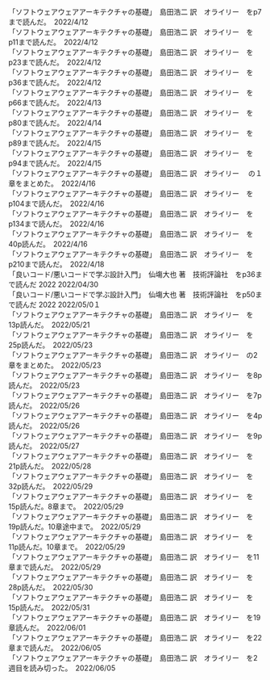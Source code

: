「ソフトウェアウェアアーキテクチャの基礎」　島田浩二 訳　オライリー　をp7まで読んだ。　2022/4/12  
「ソフトウェアウェアアーキテクチャの基礎」　島田浩二 訳　オライリー　をp11まで読んだ。　2022/4/12  
「ソフトウェアウェアアーキテクチャの基礎」　島田浩二 訳　オライリー　をp23まで読んだ。　2022/4/12  
「ソフトウェアウェアアーキテクチャの基礎」　島田浩二 訳　オライリー　をp36まで読んだ。　2022/4/12  
「ソフトウェアウェアアーキテクチャの基礎」　島田浩二 訳　オライリー　をp66まで読んだ。　2022/4/13  
「ソフトウェアウェアアーキテクチャの基礎」　島田浩二 訳　オライリー　をp80まで読んだ。　2022/4/14  
「ソフトウェアウェアアーキテクチャの基礎」　島田浩二 訳　オライリー　をp89まで読んだ。　2022/4/15  
「ソフトウェアウェアアーキテクチャの基礎」　島田浩二 訳　オライリー　をp94まで読んだ。　2022/4/15  
「ソフトウェアウェアアーキテクチャの基礎」　島田浩二 訳　オライリー　 の１章をまとめた。　2022/4/16  
「ソフトウェアウェアアーキテクチャの基礎」　島田浩二 訳　オライリー　をp104まで読んだ。　2022/4/16  
「ソフトウェアウェアアーキテクチャの基礎」　島田浩二 訳　オライリー　をp134まで読んだ。　2022/4/16   
「ソフトウェアウェアアーキテクチャの基礎」　島田浩二 訳　オライリー　を40p読んだ。　2022/4/16  
「ソフトウェアウェアアーキテクチャの基礎」　島田浩二 訳　オライリー　をp210まで読んだ。　2022/4/18  
「良いコード/悪いコードで学ぶ設計入門」　仙塲大也 著　技術評論社　をp36まで読んだ 2022 2022/04/30  
「良いコード/悪いコードで学ぶ設計入門」　仙塲大也 著　技術評論社　をp50まで読んだ 2022 2022/05/0１  
「ソフトウェアウェアアーキテクチャの基礎」　島田浩二 訳　オライリー　を13p読んだ。　2022/05/21  
「ソフトウェアウェアアーキテクチャの基礎」　島田浩二 訳　オライリー　を25p読んだ。　2022/05/23  
「ソフトウェアウェアアーキテクチャの基礎」　島田浩二 訳　オライリー　の2章をまとめた。　2022/05/23  
「ソフトウェアウェアアーキテクチャの基礎」　島田浩二 訳　オライリー　を8p読んだ。　2022/05/23  
「ソフトウェアウェアアーキテクチャの基礎」　島田浩二 訳　オライリー　を7p読んだ。　2022/05/26  
「ソフトウェアウェアアーキテクチャの基礎」　島田浩二 訳　オライリー　を4p読んだ。　2022/05/26  
「ソフトウェアウェアアーキテクチャの基礎」　島田浩二 訳　オライリー　を9p読んだ。　2022/05/27  
「ソフトウェアウェアアーキテクチャの基礎」　島田浩二 訳　オライリー　を21p読んだ。　2022/05/28  
「ソフトウェアウェアアーキテクチャの基礎」　島田浩二 訳　オライリー　を32p読んだ。　2022/05/29  
「ソフトウェアウェアアーキテクチャの基礎」　島田浩二 訳　オライリー　を15p読んだ。8章まで。　2022/05/29  
「ソフトウェアウェアアーキテクチャの基礎」　島田浩二 訳　オライリー　を19p読んだ。10章途中まで。　2022/05/29  
「ソフトウェアウェアアーキテクチャの基礎」　島田浩二 訳　オライリー　を11p読んだ。10章まで。　2022/05/29  
「ソフトウェアウェアアーキテクチャの基礎」　島田浩二 訳　オライリー　を11章まで読んだ。　2022/05/29  
「ソフトウェアウェアアーキテクチャの基礎」　島田浩二 訳　オライリー　を28p読んだ。　2022/05/30  
「ソフトウェアウェアアーキテクチャの基礎」　島田浩二 訳　オライリー　を15p読んだ。　2022/05/31  
「ソフトウェアウェアアーキテクチャの基礎」　島田浩二 訳　オライリー　を19章読んだ。　2022/06/01  
「ソフトウェアウェアアーキテクチャの基礎」　島田浩二 訳　オライリー　を22章まで読んだ。　2022/06/05  
「ソフトウェアウェアアーキテクチャの基礎」　島田浩二 訳　オライリー　を2週目を読み切った。　2022/06/05  



